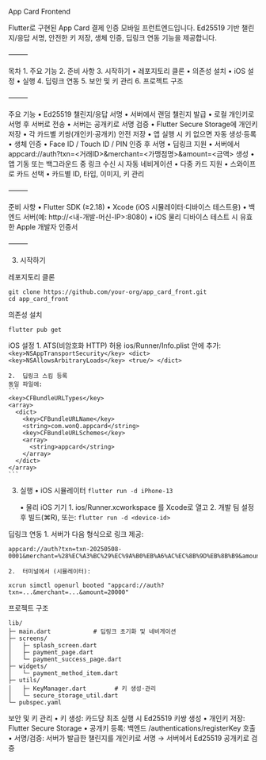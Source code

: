 App Card Frontend

Flutter로 구현된 App Card 결제 인증 모바일 프런트엔드입니다.
Ed25519 기반 챌린지/응답 서명, 안전한 키 저장, 생체 인증, 딥링크 연동 기능을 제공합니다.

⸻

목차
	1.	주요 기능
	2.	준비 사항
	3.	시작하기
	•	레포지토리 클론
	•	의존성 설치
	•	iOS 설정
	•	실행
	4.	딥링크 연동
	5.	보안 및 키 관리
	6.	프로젝트 구조

⸻

주요 기능
	•	Ed25519 챌린지/응답 서명
	•	서버에서 랜덤 챌린지 발급
	•	로컬 개인키로 서명 후 서버로 전송
	•	서버는 공개키로 서명 검증
	•	Flutter Secure Storage에 개인키 저장
	•	각 카드별 키쌍(개인키·공개키) 안전 저장
	•	앱 실행 시 키 없으면 자동 생성·등록
	•	생체 인증
	•	Face ID / Touch ID / PIN 인증 후 서명
	•	딥링크 지원
	•	서버에서 appcard://auth?txn=<거래ID>&merchant=<가맹점명>&amount=<금액> 생성
	•	앱 기동 또는 백그라운드 중 링크 수신 시 자동 네비게이션
	•	다중 카드 지원
	•	스와이프로 카드 선택
	•	카드별 ID, 타입, 이미지, 키 관리

⸻

준비 사항
	•	Flutter SDK (≥2.18)
	•	Xcode (iOS 시뮬레이터·디바이스 테스트용)
	•	백엔드 서버(예: http://<내-개발-머신-IP>:8080)
	•	iOS 물리 디바이스 테스트 시 유효한 Apple 개발자 인증서

⸻

3. 시작하기

레포지토리 클론
```
git clone https://github.com/your-org/app_card_front.git
cd app_card_front
```

의존성 설치
```
flutter pub get
```

iOS 설정
	1.	ATS(비암호화 HTTP) 허용
    ios/Runner/Info.plist <dict> 안에 추가:
    ```
    <key>NSAppTransportSecurity</key>
    <dict>
      <key>NSAllowsArbitraryLoads</key>
      <true/>
    </dict>
    ```

	2.	딥링크 스킴 등록
    동일 파일에:
    ```
    <key>CFBundleURLTypes</key>
    <array>
      <dict>
        <key>CFBundleURLName</key>
        <string>com.wonQ.appcard</string>
        <key>CFBundleURLSchemes</key>
        <array>
          <string>appcard</string>
        </array>
      </dict>
    </array>
    ```

  3. 실행
	  •	iOS 시뮬레이터
    ```
    flutter run -d iPhone-13
    ```

	  •	물리 iOS 기기
  	1.	ios/Runner.xcworkspace 를 Xcode로 열고
  	2.	개발 팀 설정 후 빌드(⌘R), 또는:
    ```
    flutter run -d <device-id>
    ```

딥링크 연동
	1.	서버가 다음 형식으로 링크 제공:
  ```
  appcard://auth?txn=txn-20250508-0001&merchant=%28%EC%A3%BC%29%EC%9A%B0%EB%A6%AC%EC%8B%9D%EB%8B%B9&amount=20000
  ```
	2.	터미널에서 (시뮬레이터):
  ```
  xcrun simctl openurl booted "appcard://auth?txn=...&merchant=...&amount=20000"
  ```
프로젝트 구조
```
lib/
├─ main.dart            # 딥링크 초기화 및 네비게이션
├─ screens/
│   ├─ splash_screen.dart
│   ├─ payment_page.dart
│   └─ payment_success_page.dart
├─ widgets/
│   └─ payment_method_item.dart
├─ utils/
│   ├─ KeyManager.dart        # 키 생성·관리
│   └─ secure_storage_util.dart
└─ pubspec.yaml
```

보안 및 키 관리
	•	키 생성: 카드당 최초 실행 시 Ed25519 키쌍 생성
	•	개인키 저장: Flutter Secure Storage
	•	공개키 등록: 백엔드 /authentications/registerKey 호출
	•	서명/검증: 서버가 발급한 챌린지를 개인키로 서명 → 서버에서 Ed25519 공개키로 검증
